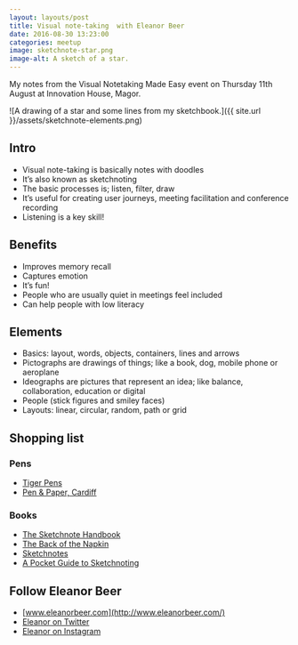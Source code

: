 ```yaml
---
layout: layouts/post   
title: Visual note-taking  with Eleanor Beer
date: 2016-08-30 13:23:00  
categories: meetup
image: sketchnote-star.png
image-alt: A sketch of a star.
---
```


My notes from the Visual Notetaking Made Easy event on Thursday 11th August at Innovation House, Magor.

![A drawing of a star and some lines from my sketchbook.]({{ site.url }}/assets/sketchnote-elements.png)

## Intro
- Visual note-taking is basically notes with doodles
- It’s also known as sketchnoting
- The basic processes is; listen, filter, draw
- It’s useful for creating user journeys, meeting facilitation and conference recording
- Listening is a key skill!

## Benefits
- Improves memory recall
- Captures emotion
- It’s fun!
- People who are usually quiet in meetings feel included
- Can help people with low literacy

## Elements
- Basics: layout, words, objects, containers, lines and arrows
- Pictographs are drawings of things; like a book, dog, mobile phone or aeroplane
- Ideographs are pictures that represent an idea; like balance, collaboration, education or digital
- People (stick figures and smiley faces)
- Layouts: linear, circular, random, path or grid

## Shopping list

### Pens
- [Tiger Pens](http://www.tigerpens.co.uk/)
- [Pen & Paper, Cardiff](https://www.penandpaper.co.uk/)

### Books
- [The Sketchnote Handbook](http://rohdesign.com/handbook)
- [The Back of the Napkin](http://www.danroam.com/the-back-of-the-napkin/)
- [Sketchnotes](http://www.sketchnotesbook.com/)
- [A Pocket Guide to Sketchnoting](https://payhip.com/b/uvS3)

## Follow Eleanor Beer
- [www.eleanorbeer.com](http://www.eleanorbeer.com/)
- [Eleanor on Twitter](https://twitter.com/eleanorbeer)
- [Eleanor on Instagram](https://www.instagram.com/eleanorbeer/)
